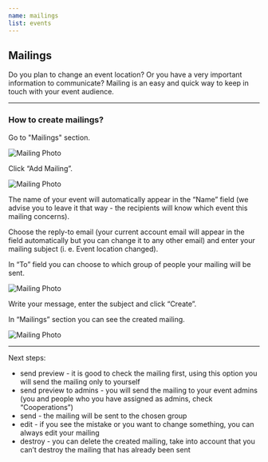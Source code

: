 ```yaml
---
name: mailings
list: events
---
```

<section>

## Mailings

Do you plan to change an event location? Or you have a very important information to communicate? Mailing is an easy and quick way to keep in touch with your event audience.

---

### How to create mailings?

Go to "Mailings" section.

![Mailing Photo](/images/mailings3.png)

Click “Add Mailing”.

![Mailing Photo](/images/mailings2.png)

The name of your event will automatically appear in the “Name” field (we advise you to leave it that way - the recipients will know which event this mailing concerns).

Choose the reply-to email (your current account email will appear in the field automatically but you can change it to any other email) and enter your mailing subject (i. e. Event location changed).

In “To” field you can choose to which group of people your mailing will be sent.

![Mailing Photo](/images/mailing3.png)

Write your message, enter the subject and click “Create”.

In “Mailings” section you can see the created mailing.

![Mailing Photo](/images/mailings1.png)

---

Next steps:

* send preview - it is good to check the mailing first, using this option you will send the mailing only to yourself
* send preview to admins - you will send the mailing to your event admins (you and people who you have assigned as admins, check “Cooperations”)
* send - the mailing will be sent to the chosen group
* edit - if you see the mistake or you want to change something, you can always edit your mailing
* destroy - you can delete the created mailing, take into account that you can’t destroy the mailing that has already been sent
</section>
